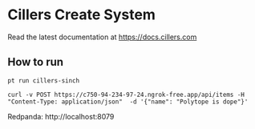 # Cillers Create System

Read the latest documentation at https://docs.cillers.com

## How to run

```
pt run cillers-sinch
```

```
curl -v POST https://c750-94-234-97-24.ngrok-free.app/api/items -H "Content-Type: application/json"  -d '{"name": "Polytope is dope"}'
```

Redpanda: http://localhost:8079
